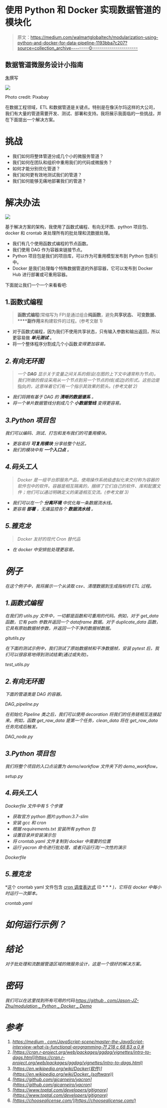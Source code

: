 # 使用 Python 和 Docker 实现数据管道的模块化

> 原文：<https://medium.com/walmartglobaltech/modularization-using-python-and-docker-for-data-pipeline-1193bba7c207?source=collection_archive---------0----------------------->

## 数据管道微服务设计小指南

[朱](https://medium.com/u/630a6397128e?source=post_page-----1193bba7c207--------------------------------)撰写

![](img/648b13faf901be839934dc045c6bbf00.png)

Photo credit: Pixabay

在数据工程领域，ETL 和数据管道是关键点。特别是在像沃尔玛这样的大公司，我们有大量的管道需要开发、测试、部署和支持。我将展示我面临的一些挑战，并在下面提出一个解决方案。

# 挑战

*   我们如何将整体管道分成几个小的微服务管道？
*   我们如何在团队和组织中重用我们的代码或微服务？
*   如何才能分别优化管道？
*   我们如何更有效地测试我们的管道？
*   我们如何能够无痛地部署我们的管道？

# 解决办法

![](img/ac167e0b1a9790d591cd135d44f3db9a.png)

基于解决方案的架构，我使用了函数式编程、有向无环图、python 项目包、docker 和 crontab 来处理所有的批处理和流数据处理。

*   我们有几个使用函数式编程的节点函数。
*   我们使用 DAG 作为容器来链接节点。
*   Python 项目包是我们的项目库，可以作为可重用模型发布到 Python 包索引中。
*   Docker 是我们处理每个特殊数据管道的外部容器，它可以发布到 Docker Hub 进行部署或可重用容器。

下面就让我们一个一个来看看吧:

## 1.函数式编程

> **函数式编程**(常缩写为 FP)是通过组合**纯函数**，避免**共享状态、** **可变数据、****副作用**来构建软件的过程。(参考文献 1)

*   对于函数式编程，因为我们不使用共享状态，只有输入参数和输出返回，所以更容易做 ***单元测试*** 。
*   将一个整体程序分割成几个小函数*变得更加容易。*

## *2.有向无环图*

> *一个 **DAG** 显示关于变量之间关系的假设(在图的上下文中通常称为节点)。我们所做的假设采用从一个节点到另一个节点的线(或边)的形式。这些边是*指向*的，这意味着它们有一个指示其效果的箭头。(参考文献 2)*

*   *我们将拥有基于 DAG 的 ***清晰的数据谱系*** 。*
*   *将一个单片数据管线分割成几个 ***小数据管线*** 变得更容易。*

## *3.Python 项目包*

*我们可以编码、测试、打包和发布我们的可重用模块。*

*   *更容易将 ***可复用模块*** 分享给整个社区。*
*   *我们的模块中有 ***一个入口点*** 。*

## *4.码头工人*

> *Docker 是一组平台即服务产品，使用操作系统级虚拟化来交付称为容器的软件包中的软件。容器是相互隔离的，捆绑了它们自己的软件、库和配置文件；他们可以通过明确定义的渠道相互交流。(参考文献 3)*

*   *我们可以在一个 ***分离环境*** 中优化每一条数据流水线。*
*   *更容易 ***部署*** ，无痛监控各个 ***数据流水线*** 。*

## *5.雅克龙*

> *Docker 友好的现代 Cron 替代品*

*   *在 docker 中安排批处理更容易。*

# *例子*

*在这个例子中，我将展示一个从读取 csv、清理数据到生成指标的 ETL 过程。*

## *1.函数式编程*

*在我们的 utils.py 文件中，一切都是函数和可重用的代码。例如，对于 get_data 函数，它有 path 参数并返回一个 dataframe 数据。对于 duplicate_data 函数，它具有原始数据帧参数，并返回一个干净的数据帧数据。*

*gitutils.py*

*在下面的测试示例中，我们测试了原始数据帧和干净数据帧，安装 pytest 后，我们可以很容易地得到测试结果(通过或失败)。*

*test_utils.py*

## *2.有向无环图*

*下面的管道类是 DAG 的容器。*

*DAG_pipeline.py*

*在初始化 Pipeline 类之后，我们可以使用 decoration 将我们的任务链相互连接起来。例如，函数 get_raw_data 是第一个任务，clean_data 将在 get_raw_data 任务完成后触发。*

*DAG_node.py*

## *3.Python 项目包*

*我们将整个项目的入口点设置为 demo/workflow 文件夹下的 demo_workflow。*

*setup.py*

## *4.码头工人*

*Dockerfile 文件中有 5 个步骤*

*   *获取官方 python 图片:python:3.7-slim*
*   *安装 gcc 和 cron*
*   *根据 requirements.txt 安装所有 python 包*
*   *设置目录并安装演示包*
*   *将 crontab.yaml 文件复制到 docker 中需要的位置*
*   *运行 yacron 命令进行批处理，或者只运行流/一次性的演示*

*Dockerfile*

## *5.雅克龙*

*这个 crontab yaml 文件包含 [cron 调度表达式](https://crontab.guru/) (0 * * * *)，它将在 docker 中每小时运行一次脚本。*

*crontab.yaml*

# *如何运行示例？*

# *结论*

*对于批处理和流数据管道区域的微服务设计，这是一个很好的解决方案。*

# *密码*

*我们可以在这里找到所有可用的代码:[https://github . com/Jason-JZ-Zhu/modulation _ Python _ Docker _ Demo](https://github.com/jason-jz-zhu/Modularization_Python_Docker_Demo)*

# *参考*

1.  *[https://medium . com/JavaScript-scene/master-the-JavaScript-interview-what-is-functional-programming-7f 218 c 68 B3 a 0 #](/javascript-scene/master-the-javascript-interview-what-is-functional-programming-7f218c68b3a0)*
2.  *[https://cran.r-project.org/web/packages/ggdag/vignettes/intro-to-dags.html](https://cran.r-project.org/web/packages/ggdag/vignettes/intro-to-dags.html)*
3.  *[https://en.wikipedia.org/wiki/Docker(软件)](https://en.wikipedia.org/wiki/Docker_(software))*
4.  *[https://github.com/gjcarneiro/yacron](https://github.com/gjcarneiro/yacron)*
5.  *[https://www.toptal.com/developers/gitignore](https://www.toptal.com/developers/gitignore)*
6.  *[https://choosealicense.com/](https://choosealicense.com/)*